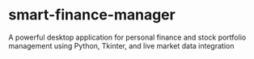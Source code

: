 # smart-finance-manager
A powerful desktop application for personal finance and stock portfolio management using Python, Tkinter, and live market data integration
